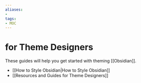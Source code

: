 ```yaml
---
aliases:
- 
tags:
- MOC
---
```


# for Theme Designers

These guides will help you get started with theming [[Obsidian]].

- [[How to Style Obsidian|How to Style Obsidian]]
- [[Resources and Guides for Theme Designers]]
